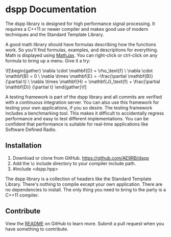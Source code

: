 # dspp Documentation

The dspp library is designed for high performance signal processing.
It requires a C++11 or newer compiler and makes good use of modern
techniques and the Standard Template Library.

A good math library should have formulas describing how the functions work.
So you'll find formulas, examples, and descriptions for everything.
Math is displayed using [MathJax](http://www.mathjax.org).
You can right-click or ctrl-click on any formula to bring up a menu.
Give it a try:

\f[\begin{gather}
\nabla \cdot \mathbf{D} = \rho_\text{f} \\
\nabla \cdot \mathbf{B} = 0 \\
\nabla \times \mathbf{E} = -\frac{\partial \mathbf{B}} {\partial t} \\
\nabla \times \mathbf{H} = \mathbf{J}_\text{f} + \frac{\partial \mathbf{D}} {\partial t}
\end{gather}\f]

A testing framework is part of the dspp library and all commits are
verified with a continuous integration server. You can also use this
framework for testing your own applications, if you so desire. The testing
framework includes a benchmarking tool. This makes it difficult to
accidentally regress performance and easy to test different implementations.
You can be confident that performance is suitable for real-time applications
like Software Defined Radio.

## Installation

 1. Download or clone from GitHub. <https://github.com/AE9RB/dspp>
 2. Add the \c include directory to your compiler include path.
 3. \#include <dspp.hpp>
 
The dspp library is a collection of headers like the Standard Template
Library. There's nothing to compile except your own application.
There are no dependencies to install. The only thing you need to bring
to the party is a C++11 compiler.

## Contribute

View the [README](https://github.com/AE9RB/dspp) on GitHub to learn more.
Submit a pull request when you have something to contribute.
